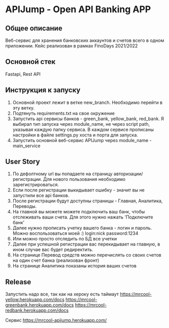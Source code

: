 # APIJump - Open API Banking APP

## Общее описание
Веб-сервис для хранения банковских аккаунтов и счетов всего в одном приложении. Кейс реализован в рамках FinoDays 2021/2022

## Основной стек
Fastapi, Rest API

## Инструкция к запуску

1. Основной проект лежит в ветке new_branch. Необходимо перейти в эту ветку.
2. Подтянуть requirements.txt на свое окружение
3. Запустить api сервисы банков - green_bank, yellow_bank, red_bank. Я выбирал тип запуска через module_name, не через script path, указывая каждую папку сервиса. В каждом сервисе прописаны настройки в файле settings.py хоста и порта для запуска.
4. Запустить основной веб-сервис APIJump через module_name - main_service

## User Story
1. По дефолтному url вы попадаете на страницу авторизации/регистрации. Для нового пользования необходимо зарегистрироваться.
2. Если после регистрации выкидывает ошибку - значит вы не запустили все api банков.
3. После регистрации будут доступны страницы - Главная, Аналитика, Переводы.
4. На главной вы можете можете подключить ваш банк, чтобы отслеживать ваши счета. Для этого нужно нажать 'Подключите банк'
5. Далее нужно прописать учетку вашего банка - логин и пароль. Можно воспользоваться моей :) login:nick password:1234
6. Или можно просто отследить по БД все учетки
7. Далее при успешной регистрации вас перекидывает на главную, в ином случае вас будет редиректить.
8. На странице Перевод средств можно перечислять со своих счетов на один счет банка (реализован фронт)
9. На странице Аналитика показаны история ваших счетов

## Release
Запустить надо все, так как на хероку есть таймаут
https://mrcool-yellow.herokuapp.com/docs
https://mrcool-greenbank.herokuapp.com/docs
https://mrcool-redbank.herokuapp.com/docs

Сервис
https://mrcool-apijump.herokuapp.com/ 

